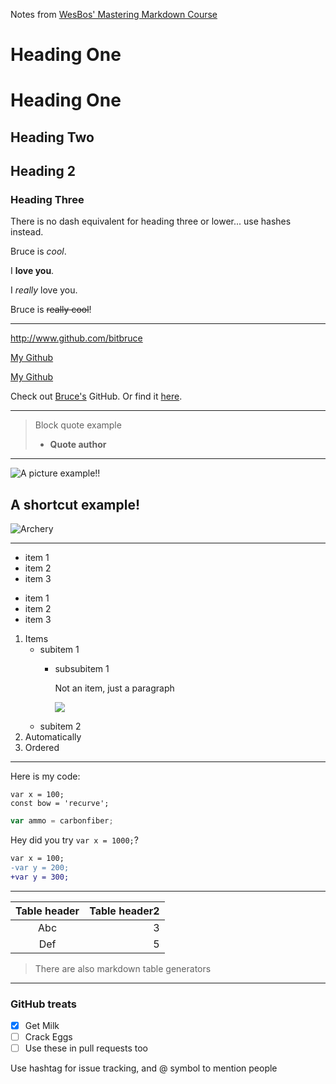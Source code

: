 Notes from [WesBos' Mastering Markdown Course](http://masteringmarkdown.com/)

# Heading One

Heading One
==============

## Heading Two

Heading 2
------------

### Heading Three

There is no dash equivalent for heading three or lower... use hashes instead.

Bruce is _cool_.

I **love you**.

I _really_ love you.

Bruce is ~~really cool~~!

---

<http://www.github.com/bitbruce>

[My Github](http://www.github.com/bitbruce)

[My Github](http://www.github.com/bitbruce "This is currently just a redirect")

Check out [Bruce's][1] GitHub. Or find it [here][site].

[1]: http://www.github.com/bitbruce
[site]: http://www.github.com/bitbruce

---

> Block quote example
>
> - **Quote author**

---

![A picture example!!](https://is2-ssl.mzstatic.com/image/thumb/Purple118/v4/89/9f/77/899f771e-1e48-0db7-d31b-6abec6cb198a/AppIcon-1x_U007emarketing-0-85-220-0-8.png/1200x630bb.jpg "This is the tooltip")

## A shortcut example!
![Archery][pic]

[pic]: https://is2-ssl.mzstatic.com/image/thumb/Purple118/v4/89/9f/77/899f771e-1e48-0db7-d31b-6abec6cb198a/AppIcon-1x_U007emarketing-0-85-220-0-8.png/1200x630bb.jpg

---

+ item 1
+ item 2
+ item 3
- item 1
- item 2
- item 3

1. Items
    * subitem 1
        * subsubitem 1

            Not an item, just a paragraph

            ![](https://is2-ssl.mzstatic.com/image/thumb/Purple118/v4/89/9f/77/899f771e-1e48-0db7-d31b-6abec6cb198a/AppIcon-1x_U007emarketing-0-85-220-0-8.png/1200x630bb.jpg)
    * subitem 2
1. Automatically
1. Ordered

---

Here is my code:

    var x = 100;
    const bow = 'recurve';    

```javascript
var ammo = carbonfiber;
```

Hey did you try `var x = 1000;`?

```diff
var x = 100;
-var y = 200;
+var y = 300;
```

---

|Table header|Table header2|
|:-----------:|------------:|
|Abc|3|
|Def|5|
>There are also markdown table generators

---

### GitHub treats

* [x] Get Milk
* [ ] Crack Eggs
* [ ] Use these in pull requests too

Use hashtag for issue tracking, and @ symbol to mention people
